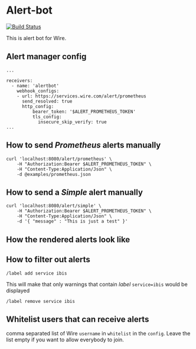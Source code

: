 # Alert-bot
[![Build Status](https://travis-ci.org/wireapp/alert-bot.svg?branch=master)](https://travis-ci.org/wireapp/alert-bot)

This is alert bot for Wire.

## Alert manager config
```
...

receivers:
  - name: 'alertbot'
    webhook_configs:
    - url: https://services.wire.com/alert/prometheus
      send_resolved: true
      http_config:
          bearer_token: '$ALERT_PROMETHEUS_TOKEN'
          tls_config:
            insecure_skip_verify: true
...

```
## How to send _Prometheus_ alerts manually
```
curl 'localhost:8080/alert/prometheus' \
    -H "Authorization:Bearer $ALERT_PROMETHEUS_TOKEN" \
    -H "Content-Type:Application/Json" \
    -d @examples/prometheus.json
```

## How to send a _Simple_ alert manually
```
curl 'localhost:8080/alert/simple' \
    -H "Authorization:Bearer $ALERT_PROMETHEUS_TOKEN" \
    -H "Content-Type:Application/Json" \
    -d '{ "message" : "This is just a test" }'
```

## How the rendered alerts look like


## How to filter out alerts
```
/label add service ibis
```
This will make that only warnings that contain _label_ `service=ibis` would be displayed
</b>
```
/label remove service ibis
```

## Whitelist users that can receive alerts
comma separated list of Wire `username` in `whitelist` in the `config`.
Leave the list empty if you want to allow everybody to join.            